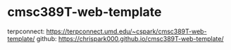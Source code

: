 # cmsc389T-web-template

terpconnect: https://terpconnect.umd.edu/~cspark/cmsc389T-web-template/
github: https://chrispark000.github.io/cmsc389T-web-template/
